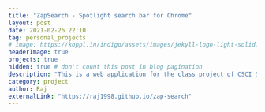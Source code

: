 ```yaml
---
title: "ZapSearch - Spotlight search bar for Chrome"
layout: post
date: 2021-02-26 22:10
tag: personal_projects
# image: https://koppl.in/indigo/assets/images/jekyll-logo-light-solid.png
headerImage: true
projects: true
hidden: true # don't count this post in blog pagination
description: "This is a web application for the class project of CSCI 571 - Web Technologies at USC"
category: project
author: Raj
externalLink: "https://raj1998.github.io/zap-search"
---
```


